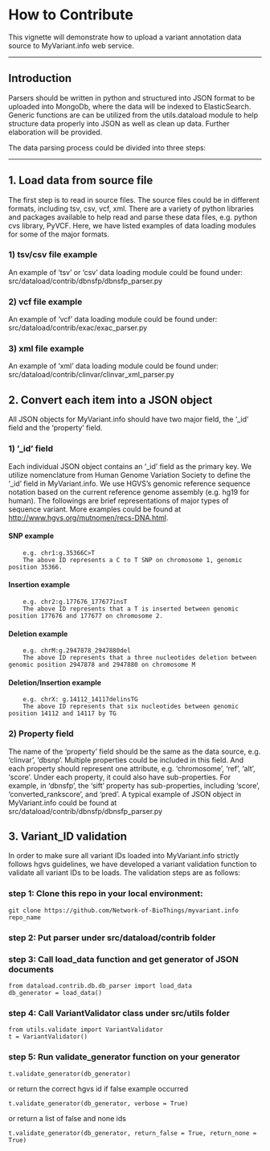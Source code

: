 # How to Contribute

This vignette will demonstrate how to upload a variant annotation data source to MyVariant.info web service. 

----
## Introduction
Parsers should be written in python and structured into JSON format to be uploaded into MongoDb, where the data will be indexed to ElasticSearch. Generic functions are can be utilized from the utils.dataload module to help structure data properly into JSON as well as clean up data. Further elaboration will be provided. 

The data parsing process could be divided into three steps:

----
## 1. Load data from source file
The first step is to read in source files. The source files could be in different formats, including tsv, csv, vcf, xml. There are a variety of python libraries and packages available to help read and parse these data files, e.g. python cvs library, PyVCF. Here, we have listed examples of data loading modules for some of the major formats.

### 1) tsv/csv file example
An example of ‘tsv’ or ‘csv’ data loading module could be found under: src/dataload/contrib/dbnsfp/dbnsfp_parser.py

### 2) vcf file example
An example of ‘vcf’ data loading module could be found under: src/dataload/contrib/exac/exac_parser.py

### 3) xml file example
An example of ‘xml’ data loading module could be found under: src/dataload/contrib/clinvar/clinvar_xml_parser.py

## 2. Convert each item into a JSON object
All JSON objects for MyVariant.info should have two major field, the ‘_id’ field and the ‘property’ field.

### 1) ’_id’ field
Each individual JSON object contains an ‘_id’ field as the primary key. We utilize nomenclature from Human Genome Variation Society to define the ‘_id’ field in MyVariant.info. We use HGVS’s genomic reference sequence notation based on the current reference genome assembly (e.g. hg19 for human). The followings are brief representations of major types of sequence variant. More examples could be found at http://www.hgvs.org/mutnomen/recs-DNA.html.

#### SNP example
	    e.g. chr1:g.35366C>T
   	    The above ID represents a C to T SNP on chromosome 1, genomic position 35366.

#### Insertion example
	    e.g. chr2:g.177676_177677insT 
	    The above ID represents that a T is inserted between genomic position 177676 and 177677 on chromosome 2.

#### Deletion example
  	    e.g. chrM:g.2947878_2947880del
	    The above ID represents that a three nucleotides deletion between genomic position 2947878 and 2947880 on chromosome M

#### Deletion/Insertion example
	    e.g. chrX: g.14112_14117delinsTG
	    The above ID represents that six nucleotides between genomic position 14112 and 14117 by TG

### 2) Property field
The name of the ‘property’ field should be the same as the data source, e.g. ‘clinvar’, ‘dbsnp’. Multiple properties could be included in this field. And each property should represent one attribute, e.g. ‘chromosome’, ‘ref’, ‘alt’, ‘score’. Under each property, it could also have sub-properties. For example, in ‘dbnsfp’, the ‘sift’ property has sub-properties, including ‘score’, ‘converted_rankscore’, and ‘pred’. 
A typical example of JSON object in MyVariant.info could be found at src/dataload/contrib/dbnsfp/dbnsfp_parser.py

## 3. Variant_ID validation
In order to make sure all variant IDs loaded into MyVariant.info strictly follows hgvs guidelines, we have developed a variant validation function to validate all variant IDs to be loads. The validation steps are as follows:

### step 1: Clone this repo in your local environment:


    git clone https://github.com/Network-of-BioThings/myvariant.info repo_name


### step 2: Put parser under src/dataload/contrib folder


### step 3: Call load_data function and get generator of JSON documents


    from dataload.contrib.db.db_parser import load_data
    db_generator = load_data()


### step 4: Call VariantValidator class under src/utils folder


    from utils.validate import VariantValidator
    t = VariantValidator()



### step 5: Run validate_generator function on your generator


    t.validate_generator(db_generator)


or return the correct hgvs id if false example occurred

    t.validate_generator(db_generator, verbose = True)


or return a list of false and none ids

    t.validate_generator(db_generator, return_false = True, return_none = True)


